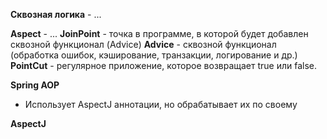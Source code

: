 **Сквозная логика** - ...

**Aspect** - ...
**JoinPoint** - точка в программе, в которой будет добавлен сквозной функционал (Advice)
**Advice** - сквозной функционал (обработка ошибок, кэширование, транзакции, логирование и др.)
**PointCut** - регулярное приложение, которое возвращает true или false.

**Spring AOP**
- Использует AspectJ аннотации, но обрабатывает их по своему

**AspectJ**

